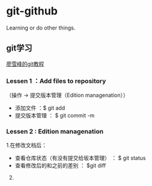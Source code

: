 # git-github
Learning or do other things.<br>

## git学习

[廖雪峰的git教程](https://www.liaoxuefeng.com/wiki/0013739516305929606dd18361248578c67b8067c8c017b000)

### Lessen 1 ：Add files to repository

（操作 -> 提交版本管理（Edition managenation））
* 添加文件 ：$ git add <file>
* 提交版本管理 ： $ git commit -m <message>

### Lessen 2 : Edition managenation

1.在修改文档后：

* 查看仓库状态（有没有提交给坂本管理） ： $ git status
* 查看修改后的和之前的差别 ： $git diff

2.
